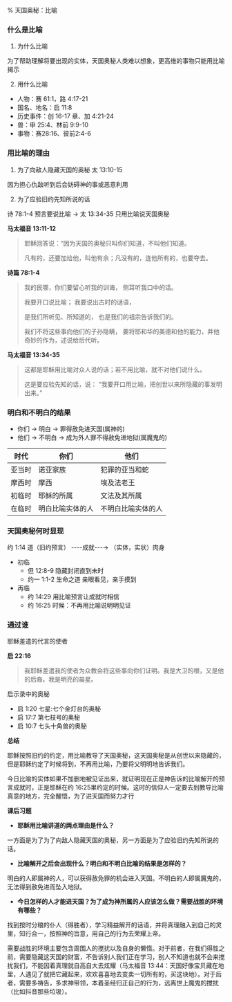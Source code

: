 % 天国奥秘：比喻

### 什么是比喻

1) 为什么比喻

为了帮助理解将要出现的实体，天国奥秘人类难以想象，更高维的事物只能用比喻揭示

2) 用什么比喻

- 人物：赛 61:1，路 4:17-21
- 国名、地名：启 11:8
- 历史事件：创 16-17 章、加 4:21-24
- 兽：申 25:4、林前 9:9-10
- 事物：赛28:16、彼前2:4-6

### 用比喻的理由

1. 为了向敌人隐藏天国的奥秘 太 13:10-15

因为担心仇敌听到后会妨碍神的事或恶意利用

2. 为了应验旧约先知所说的话

诗 78:1-4 预言要说比喻 → 太 13:34-35 只用比喻说天国奥秘

__马太福音 13:11-12__

> 耶稣回答说：“因为天国的奥秘只叫你们知道，不叫他们知道。
>
> 凡有的，还要加给他，叫他有余；凡没有的，连他所有的，也要夺去。

__诗篇 78:1-4__

> 我的民哪，你们要留心听我的训诲， 侧耳听我口中的话。
>
> 我要开口说比喻； 我要说出古时的谜语，
>
> 是我们所听见、所知道的， 也是我们的祖宗告诉我们的。
>
> 我们不将这些事向他们的子孙隐瞒， 要将耶和华的美德和他的能力，并他奇妙的作为，述说给后代听。

__马太福音 13:34-35__

> 这都是耶稣用比喻对众人说的话；若不用比喻，就不对他们说什么。
>
> 这是要应验先知的话，说： “我要开口用比喻，把创世以来所隐藏的事发明出来。”

### 明白和不明白的结果

- 你们 → 明白 → 罪得赦免进天国(属神的)
- 他们 → 不明白 → 成为外人罪不得赦免进地狱(属魔鬼的)

| 时代   | 你们             | 他们               |
|--------|------------------|--------------------|
| 亚当时 | 诺亚家族         | 犯罪的亚当和蛇     |
| 摩西时 | 摩西             | 埃及法老王         |
| 初临时 | 耶稣的所属       | 文法及其所属       |
| 在临时 | 明白比喻实体的人 | 不明白比喻实体的人 |

### 天国奥秘何时显现

约 1:14 道（旧约预言） ----成就---→ （实体，实状）肉身

- 初临
    - 但 12:8-9 隐藏封闭直到未时
    - 约一 1:1-2 生命之道 亲眼看见，亲手摸到
- 再临
    - 约 14:29 用比喻预言让成就时相信
    - 约 16:25 时候：不再用比喻说明明见证

### 通过谁

耶稣差遣的代言的使者

__启 22:16__

> 我耶稣差遣我的使者为众教会将这些事向你们证明。我是大卫的根，又是他的后裔。我是明亮的晨星。

启示录中的奥秘

- 启 1:20 七星:七个金灯台的奥秘
- 启 17:7 第七枝号的奥秘
- 启 10:7 七头十角兽的奥秘

__总结__

耶稣按照旧约的约定，用比喻教导了天国奥秘，这天国奥秘是从创世以来隐藏的，但是耶稣约定了时候将到，不再用比喻，乃要将父明明地告诉我们。

今日比喻的实体如果不加删地被见证出来，就证明现在正是神告诉的比喻解开的预言成就时，正是耶稣在约 16:25里约定的时候。这时的信仰人一定要去到教导比喻真意的地方，完全醒悟，为了进天国而努力才行

__课后习题__

- __耶稣用比喻讲道的两点理由是什么？__

一方面是为了为了向敌人隐藏天国的奥秘，另一方面是为了应验旧约先知所说的话。

- __比喻解开之后会出现什么？明白和不明白比喻的结果是怎样的？__

明白的人即属神的人，可以获得赦免罪的机会进入天国。不明白的人即属魔鬼的，无法得到赦免进而坠入地狱。

- __今日怎样的人才能进天国？为了成为神所属的人应该怎么做？需要战胜的环境有哪些？__

找到按时分粮的仆人（得胜者），学习精益解开的话语，并将真理融入到自己的灵里，知行合一，按照神的旨意，用自己的行为去荣耀上帝。

需要战胜的环境主要包含周围人的搅扰以及自身的懒惰。对于前者，在我们得胜之前，需要隐藏这天国的财富，不告诉别人我们正在学习，别人不知道也就不会来搅扰我们，不能因着真理就自高自大去炫耀（马太福音 13:44：天国好像宝贝藏在地里，人遇见了就把它藏起来，欢欢喜喜地去变卖一切所有的，买这块地）。对于后者，需要多祷告，多求神带领，本着圣经归正自己的行为，远离世上魔鬼的搅扰（比如抖音那些垃圾）。
